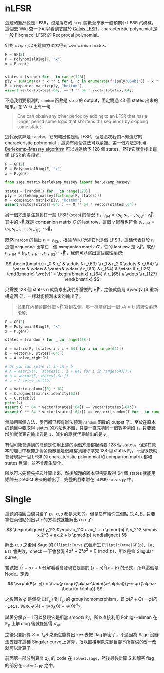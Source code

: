# nLFSR

這題的雖然說是 LFSR，但是看它的 `step` 函數並不像一般預期中 LFSR 的模樣。這個去 Wiki 查一下可以看到它屬於 [Galois LFSR](https://en.wikipedia.org/wiki/Linear-feedback_shift_register#Galois_LFSRs)，characteristic polynomial 是一般 Fibonacci LFSR 的 Reciprocal polynomial。

針對 `step` 可以用這個方法去得到 companion matrix:

```python
F = GF(2)
P = PolynomialRing(F, "x")
x = P.gen()


states = [step() for _ in range(128)]
ply = sum(int(c) * x ** i for i, c in enumerate(f"{poly:064b}")) + x ** 64
M = companion_matrix(ply, "bottom")
assert vector(states[-64]) == M ** 64 * vector(states[:64])
```

不過我們要預測的 `random` 函數是 `step` 的 output，固定跳過 43 個 states 出來的結果。在 Wiki 上有一句:

> One can obtain any other period by adding to an LFSR that has a longer period some logic that shortens the sequence by skipping some states.

這代表就算是 `random`，它的輸出也是個 LFSR，但是這次我們不知道它的 characteristic polynomial ，這邊有兩個做法可以處裡。第一個方法是利用 [Berlekamp–Massey algorithm](https://en.wikipedia.org/wiki/Berlekamp%E2%80%93Massey_algorithm) 可以透過給予 128 個 states，然後它就會找出這個 LFSR 的多項式:

```python
F = GF(2)
P = PolynomialRing(F, "x")
x = P.gen()

from sage.matrix.berlekamp_massey import berlekamp_massey

states = [random() for _ in range(128)]
ply = berlekamp_massey(list(map(F, states)))
M = companion_matrix(ply, "bottom")
assert vector(states[-64:]) == M ** 64 * vector(states[:64])
```

另一個方法是注意到在一般 LFSR (`step`) 的情況下，$s_{64} = (s_0, s_1, \cdots, s_{63}) \cdot \vec{v}$，其中的 $\vec{v}$ 就是 companion matrix $C$ 的 last row，這個 $v$ 同時也符合 $s_{i+64} = (s_i, s_{i+1}, \cdots, s_{i+63}) \cdot \vec{v}$。

既然 `random` 的輸出 $r_i=s_{43i}$，根據 Wiki 所述它也是個 LFSR，這樣代表對於 $r_i$ 這個 sequence 也存在一個 companion matrix $C'$，它的 last row 是 $\vec{v}'$。既然 $r_{i+64} = (r_i, r_{i+1}, \cdots, r_{i+63}) \cdot \vec{v}'$，我們可以寫出這個線性系統:

$$
\begin{bmatrix}
r_0 & r_1 & \cdots & r_{63} \\
r_1 & r_2 & \cdots & r_{64} \\
\vdots & \vdots & \vdots & \vdots \\
r_{63} & r_{64} & \cdots & r_{126}
\end{bmatrix}
\vec{v}' =
\begin{bmatrix}
r_{64} \\
r_{65} \\
\vdots \\
r_{127}
\end{bmatrix}
$$

只需要 128 個 states $r_i$ 就能求出我們所需要的 $\vec{v}'$，之後就能用 $\vec{v'}$ 重新構造回 $C'$，一樣就能預測未來的輸出了。

> 如果在內積的部分把 $\vec{v}'$ 寫到左側，那一樣能寫出一個 $xA=b$ 的線性系統來解。

```python
F = GF(2)
P = PolynomialRing(F, "x")
x = P.gen()

states = [random() for _ in range(128)]

A = matrix(F, [states[i : i + 64] for i in range(64)])
b = vector(F, states[-64:])
v = A.solve_right(b)

# Or you can solve it in xA = b
# A = matrix(F, [states[i : i + 64] for i in range(64)]).T
# b = vector(F, states[-64:])
# v = A.solve_left(b)

C = matrix.column([0] * 63)
C = C.augment(matrix.identity(63))
C = C.stack(v)
print(v)
assert C ** 64 * vector(states[:64]) == vector(states[-64:])
assert C ** 64 * vector(states[-64:]) == vector([random() for _ in range(64)])
```

無論用哪個方法，我們都已經有辦法預測 `random` 函數的 output 了。至於在原本的題目中要取得 states 的方法也不難，只要一直先猜同一個數字例如 `1`，只要錢增加就代表它輸出的是 `1`，減少的話就代表輸出的是 `0`。

有個可能會遇到的問題是使用上述的兩個方法都起碼要 128 個 states，但是在原本的題目中根據那個金錢數量是很難撐到讓你拿完 128 個 states 的。不過很快就會發現說一個 LFSR 的 characteristic polynomial 和 companion matrix 都和 states 無關，並不會產生變化。

所以可以先預先把它計算出來，然後解題的腳本只需要取得 64 個 states 就能用矩陣去 predict 未來的輸出了，完整的腳本附在 `nLFSR/solve.py` 中。

# Single

這題的橢圓曲線只給了 $p$，$a, b$ 都是未知的。但是它有給你三個點 $G, A, B$，只要拿任兩個點列出以下的方程式就能解出 $a, b$ 了:

$$
\begin{aligned}
y_1^2 &\equiv x_1^3 + ax_1 + b \pmod{p} \\
y_2^2 &\equiv x_2^3 + ax_2 + b \pmod{p}
\end{aligned}
$$

解出 $a, b$ 之後用 Sage 的 `EllipticCurve` 試著產生 `EllipticCurve(GF(p), [a, b])` 會失敗，check 一下會發現 $4a^3+27b^2 \equiv 0 \pmod{p}$，所以是條 Singular curve。

嘗試把 $x^3 + ax + b$ 分解看看會發現它是屬於 $(x-\alpha)^2(x-\beta)$ 的形式，所以這個是 Node。定義

$$
\varphi(P(x, y)) = \frac{y+\sqrt{\alpha-\beta}(x-\alpha)}{y-\sqrt{\alpha-\beta}(x-\alpha)}
$$

之後因為 $\varphi$ 是個從 $\mathbb{E}(\mathbb{F}_p)$ 到 $\mathbb{F}_p$ 的 group homomorphism，即 $\varphi(P+Q)=\varphi(P) \cdot \varphi(Q)$，所以 $\varphi(A)=\varphi(d_AG)=\varphi(G)^{d_A}$。

試著分解 $p-1$ 可以發現它是相當 smooth 的，所以直接利用 Pohlig-Hellman 在 $\mathbb{F}_p$ 上解 dlog 後就能獲得 $d_A$。

之後只要計算 $S=d_AB$ 之後就能算出 key 去把 flag 解密了，不過因為 Sage 沒辦法支援在這種 Singular curve 上運算，所以直接用原先題目腳本所提供的改一改就可以計算了。

前面第一部分到算出 $d_A$ 的 code 在 `solve1.sage`，然後最後計算 $S$ 和解密 flag 的部分在 `solve2.py` 之中。
